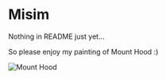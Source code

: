 # Misim

Nothing in README just yet...

So please enjoy my painting of Mount Hood :)

![Mount Hood](./doc/mount-hood.png)
